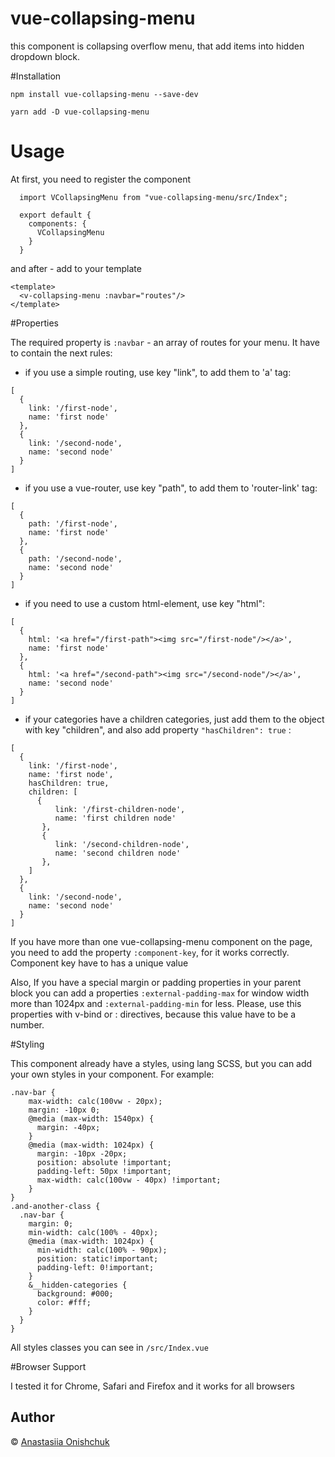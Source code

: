 # vue-collapsing-menu

this component is collapsing overflow menu, that add items into hidden dropdown block.

#Installation
 
```
npm install vue-collapsing-menu --save-dev
```

```
yarn add -D vue-collapsing-menu
```

# Usage

At first, you need to register the component

```
  import VCollapsingMenu from "vue-collapsing-menu/src/Index";
  
  export default {
    components: {
      VCollapsingMenu
    }
  }
```
and after - add to your template

```
<template>
  <v-collapsing-menu :navbar="routes"/>
</template>
```

#Properties

The required property is `:navbar` - an array of routes for your menu.
It have to contain the next rules: 
* if you use a simple routing, use key "link", to add them to 'a' tag:

```
[
  {
    link: '/first-node',
    name: 'first node'
  },
  {
    link: '/second-node', 
    name: 'second node'
  }
]
``` 
* if you use a vue-router, use key "path", to add them to 'router-link' tag:

```
[
  {
    path: '/first-node',
    name: 'first node'
  },
  {
    path: '/second-node', 
    name: 'second node'
  }
]
``` 
* if you need to use a custom html-element, use key "html":

```
[
  {
    html: '<a href="/first-path"><img src="/first-node"/></a>',
    name: 'first node'
  },
  {
    html: '<a href="/second-path"><img src="/second-node"/></a>', 
    name: 'second node'
  }
]
``` 
* if your categories have a children categories, just add them to the object
with key "children", and also add property `"hasChildren": true` :

```
[
  {
    link: '/first-node',
    name: 'first node',
    hasChildren: true,
    children: [
      {
          link: '/first-children-node',
          name: 'first children node'
       },
       {
          link: '/second-children-node',
          name: 'second children node'
       },
    ]
  },
  {
    link: '/second-node',
    name: 'second node'
  }
]
```
If you have more than one vue-collapsing-menu component on the page, you need
to add the property `:component-key`, for it works correctly. Component key have
to has a unique value  


Also, If you have a special margin or padding properties in your parent block
you can add a properties `:external-padding-max` for window width more than 1024px and
`:external-padding-min` for less. Please, use this properties with v-bind or : directives,
because this value have to be a number.

#Styling

This component already have a styles, using lang SCSS, but you can add your own 
styles in your component. For example:

``` 
.nav-bar {
    max-width: calc(100vw - 20px);
    margin: -10px 0;
    @media (max-width: 1540px) {
      margin: -40px;
    }
    @media (max-width: 1024px) {
      margin: -10px -20px;
      position: absolute !important;
      padding-left: 50px !important;
      max-width: calc(100vw - 40px) !important;
    }
}  
.and-another-class {
  .nav-bar {
    margin: 0;
    min-width: calc(100% - 40px);
    @media (max-width: 1024px) {
      min-width: calc(100% - 90px);
      position: static!important;
      padding-left: 0!important;
    }
    &__hidden-categories {
      background: #000;
      color: #fff;
    }
  }
}  
``` 

All styles classes you can see in `/src/Index.vue`

#Browser Support
 
I tested it for Chrome, Safari and Firefox and it works for all browsers

## Author

&#169; [Anastasiia Onishchuk](https://github.com/anastasiiaonishchuk) 